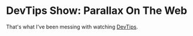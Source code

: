 # DevTips Show: Parallax On The Web

That's what I've been messing with watching <a href="http://https://www.youtube.com/user/DevTipsForDesigners">DevTips</a>.
